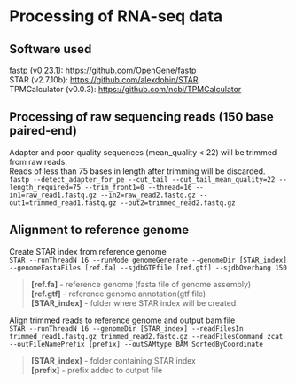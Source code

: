 # Processing of RNA-seq data  
## Software used
fastp (v0.23.1): https://github.com/OpenGene/fastp  
STAR (v2.7.10b): https://github.com/alexdobin/STAR  
TPMCalculator (v0.0.3): https://github.com/ncbi/TPMCalculator  

## Processing of raw sequencing reads (150 base paired-end)  
Adapter and poor-quality sequences (mean_quality < 22) will be trimmed from raw reads.  
Reads of less than 75 bases in length after trimming will be discarded.  
`fastp --detect_adapter_for_pe --cut_tail --cut_tail_mean_quality=22 --length_required=75 --trim_front1=0 --thread=16 --in1=raw_read1.fastq.gz --in2=raw_read2.fastq.gz --out1=trimmed_read1.fastq.gz --out2=trimmed_read2.fastq.gz`  

## Alignment to reference genome  
Create STAR index from reference genome  
`STAR --runThreadN 16 --runMode genomeGenerate --genomeDir [STAR_index] --genomeFastaFiles [ref.fa] --sjdbGTFfile [ref.gtf] --sjdbOverhang 150`  
> **[ref.fa]** - reference genome (fasta file of genome assembly)  
> **[ref.gtf]** - reference genome annotation(gtf file)  
> **[STAR_index]** - folder where STAR index will be created  

Align trimmed reads to reference genome and output bam file  
`STAR --runThreadN 16 --genomeDir [STAR_index] --readFilesIn trimmed_read1.fastq.gz trimmed_read2.fastq.gz --readFilesCommand zcat --outFileNamePrefix [prefix] --outSAMtype BAM SortedByCoordinate`  
> **[STAR_index]** - folder containing STAR index  
> **[prefix]** - prefix added to output file  
